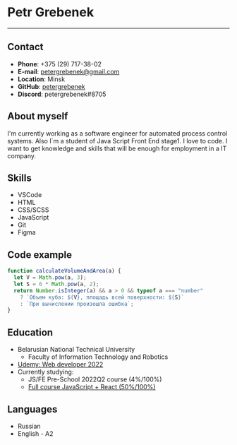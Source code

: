 # Petr Grebenek

---

## Contact

- **Phone**: +375 (29) 717-38-02
- **E-mail**: [petergrebenek@gmail.com](petergrebenek@gmail.com)
- **Location**: Minsk
- **GitHub**: [petergrebenek](https://github.com/petergrebenek)
- **Discord**: petergrebenek#8705

## About myself

I'm currently working as a software engineer for automated process control systems. Also I`m a student of Java Script Front End stage1. I love to code. I want to get knowledge and skills that will be enough for employment in a IT company.

## Skills

- VSCode
- HTML
- CSS/SCSS
- JavaScript
- Git
- Figma

## Code example

```js
function calculateVolumeAndArea(a) {
  let V = Math.pow(a, 3);
  let S = 6 * Math.pow(a, 2);
  return Number.isInteger(a) && a > 0 && typeof a === "number"
    ? `Объем куба: ${V}, площадь всей поверхности: ${S}`
    : `При вычислении произошла ошибка`;
}
```

## Education

- Belarusian National Technical University
  - Faculty of Information Technology and Robotics
- [Udemy: Web developer 2022](https://www.udemy.com/certificate/UC-2ca555ab-06af-40d0-b4c0-e0cb0538be63/)
- Currently studying:
  - JS/FE Pre-School 2022Q2 course (4%/100%)
  * [Full course JavaScript + React (50%/100%)](https://www.udemy.com/course/javascript_full/)

## Languages

- Russian
- English - A2
